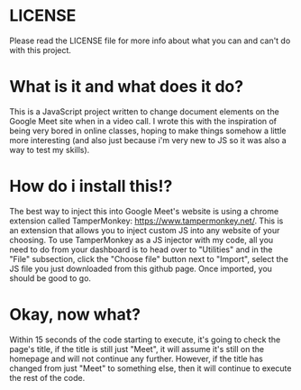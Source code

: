 # LICENSE
Please read the LICENSE file for more info about what you can and can't do with this project.

# What is it and what does it do?
This is a JavaScript project written to change document elements on the Google Meet site when in a video call. I wrote this with the inspiration of being very bored in online classes, hoping to make things somehow a little more interesting (and also just because i'm very new to JS so it was also a way to test my skills).

# How do i install this!?
The best way to inject this into Google Meet's website is using a chrome extension called TamperMonkey: https://www.tampermonkey.net/. This is an extension that allows you to inject custom JS into any website of your choosing. To use TamperMonkey as a JS injector with my code, all you need to do from your dashboard is to head over to "Utilities" and in the "File" subsection, click the "Choose file" button next to "Import", select the JS file you just downloaded from this github page. Once imported, you should be good to go.

# Okay, now what?
Within 15 seconds of the code starting to execute, it's going to check the page's title, if the title is still just "Meet", it will assume it's still on the homepage and will not continue any further. However, if the title has changed from just "Meet" to something else, then it will continue to execute the rest of the code.